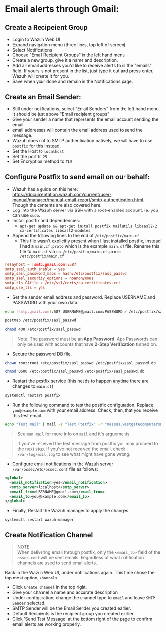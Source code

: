 # Email alerts through Gmail: 

## Create a Recipeient Group

- Login to Wazuh Web UI
- Expand navigation menu (three lines, top left of screen)
- Select Notifications
- Choose "Email Recipient Groups" in the left hand menu
- Create a new group, give it a name and description. 
- Add all email addresses you'd like to receive alerts to in the "emails" field. If yours is not present in the list, just type it out and press enter, Wazuh will create it for you. 
- Save when your done and remain in the Notifications page. 

## Create an Email Sender: 

- Still under notifications, select "Email Senders" from the left hand menu. It should be just above "Email recipient groups"
- Give your sender a name that represents the email account sending the email. 
- email addresses will contain the email address used to send the message. 
- Wazuh does not to SMTP authentication natively, we will have to use `postfix` for this instead. 
- Set the Host to `localhost`
- Set the port to `25`
- Set Encryption method to `TLS`

## Configure Postfix to send email on our behalf: 

- Wazuh has a guide on this here: https://documentation.wazuh.com/current/user-manual/manager/manual-email-report/smtp-authentication.html. Though the contents are also covered here. 
- Log into the Wazuh server via SSH with a root-enabled account. ie. you can use `sudo`. 
- Install postfix and dependencies: 
  - `apt-get update && apt-get install postfix mailutils libsasl2-2 ca-certificates libsasl2-modules`
- Append the following lines to the end of `/etc/postfix/main.cf`
  - This file wasn't explicitly present when I last installed postfix, instead I had a `main.cf.proto` which is the example `main.cf` file. Rename this file to `main.cf` via `cp /etc/postfix/main.cf.proto /etc/postfix/main.cf`
  
```conf
relayhost = [smtp.gmail.com]:587
smtp_sasl_auth_enable = yes
smtp_sasl_password_maps = hash:/etc/postfix/sasl_passwd
smtp_sasl_security_options = noanonymous
smtp_tls_CAfile = /etc/ssl/certs/ca-certificates.crt
smtp_use_tls = yes
```
- Set the sender email address and password. Replace USERNAME and PASSWORD with your own data.

```bash
echo [smtp.gmail.com]:587 USERNAME@gmail.com:PASSWORD > /etc/postfix/sasl_passwd

postmap /etc/postfix/sasl_passwd

chmod 400 /etc/postfix/sasl_passwd
```

> Note: The password must be an **App Password**. App Passwords can only be used with accounts that have **2-Step Verification** turned on. 

- Secure the password DB file.

```bash
chown root:root /etc/postfix/sasl_passwd /etc/postfix/sasl_passwd.db

chmod 0600 /etc/postfix/sasl_passwd /etc/postfix/sasl_passwd.db
```

- Restart the postfix service (this needs to happen anytime there are changes to `main.cf`)

```bash
systemctl restart postfix
```

- Run the following command to test the postfix configuration. Replace `you@example.com` with your email address. Check, then, that you receive this test email. 

```bash
echo "Test mail" | mail -s "Test Postfix" -r "nessus.westgatecomputers@gmail.com" wchesley@westgatecomputers.com
```

> See `man mail` for more info on `mail` and it's arguements 

> If you've received the test message from postfix you may proceed to the next step. If you've not received the email, check `/var/log/mail.log` to see what might have gone wrong. 

- Configure email notifications in the Wazuh server `/var/ossec/etc/ossec.conf` file as follows:

```xml
<global>
  <email_notification>yes</email_notification>
  <smtp_server>localhost</smtp_server>
  <email_from>USERNAME@gmail.com</email_from>
  <email_to>you@example.com</email_to>
</global>
```

- Finally, Restart the Wazuh manager to apply the changes.

```bash
systemctl restart wazuh-manager
```

## Create Notification Channel

> NOTE:  
> When delivering email through postfix, only the `<email_to>` field of the `ossec.conf` will be sent emails. Regardless of what notification channels are used to send email alerts. 

Back in the Wazuh Web UI, under notifications again. This time chose the top most option, `channels`
- Click `Create Channel` in the top right. 
- Give your channel a name and accurate description
- Under configuration, change the channel type to `email` and leave `SMTP Sender` selected. 
- SMTP Sender will be the Email Sender you created earlier. 
- Default Recipients is the recipient group you created earlier. 
- Click 'Send Test Message' at the bottom right of the page to confirm email alerts are working properly. 
